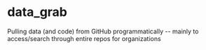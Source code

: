 # data_grab
Pulling data (and code) from GitHub programmatically -- mainly to access/search through entire repos for organizations
